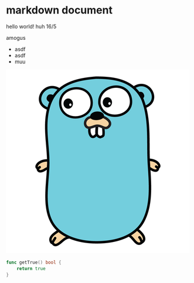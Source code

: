 # markdown document
hello world! huh 16/5

amogus 
 - asdf
 - asdf
 - muu

![Go's mascot is the gopher. The gopher has no name.](./gopher.png)

```go
func getTrue() bool {
    return true
}
```